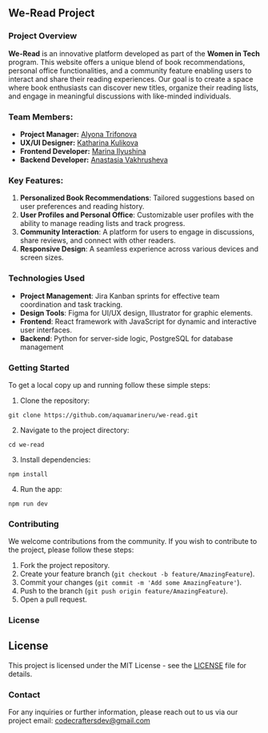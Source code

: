 ## We-Read Project

### Project Overview
**We-Read** is an innovative platform developed as part of the **Women in Tech** program. This website offers a unique blend of book recommendations, personal office functionalities, and a community feature enabling users to interact and share their reading experiences. Our goal is to create a space where book enthusiasts can discover new titles, organize their reading lists, and engage in meaningful discussions with like-minded individuals.

### Team Members:
- **Project Manager:** [Alyona Trifonova](https://www.linkedin.com/in/trifonova-alyona/)
- **UX/UI Designer:** [Katharina Kulikova](https://www.linkedin.com/in/katharina-kulikova/)
- **Frontend Developer:** [Marina Ilyushina](https://www.linkedin.com/in/ilyushina/)
- **Backend Developer:** [Anastasia Vakhrusheva](https://github.com/KetKode)

### Key Features:

1. **Personalized Book Recommendations**: Tailored suggestions based on user preferences and reading history.
2. **User Profiles and Personal Office**: Customizable user profiles with the ability to manage reading lists and track progress.
3. **Community Interaction**: A platform for users to engage in discussions, share reviews, and connect with other readers.
4. **Responsive Design**: A seamless experience across various devices and screen sizes.

### Technologies Used
- **Project Management**: Jira Kanban sprints for effective team coordination and task tracking.
- **Design Tools**: Figma for UI/UX design, Illustrator for graphic elements.
- **Frontend**: React framework with JavaScript for dynamic and interactive user interfaces.
- **Backend**: Python for server-side logic, PostgreSQL for database management

### Getting Started
To get a local copy up and running follow these simple steps:

1. Clone the repository:

````
git clone https://github.com/aquamarineru/we-read.git
````
2. Navigate to the project directory:
````
cd we-read
`````
3. Install dependencies:
````
npm install
````
4. Run the app:
````
npm run dev
````

### Contributing
We welcome contributions from the community. If you wish to contribute to the project, please follow these steps:

1. Fork the project repository.
2. Create your feature branch (`git checkout -b feature/AmazingFeature`).
3. Commit your changes (`git commit -m 'Add some AmazingFeature'`).
4. Push to the branch (`git push origin feature/AmazingFeature`).
5. Open a pull request.

### License
## License

This project is licensed under the MIT License - see the [LICENSE](https://github.com/aquamarineru/we-read/LICENSE) file for details.


### Contact
For any inquiries or further information, please reach out to us via our project email: codecraftersdev@gmail.com